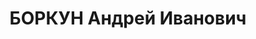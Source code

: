 ---
title: БОРКУН Андрей Иванович
description: 'Звание: майор ПВ.

  нач. 1 отд-я 2 отдела штаба УПВО НКВД Западно-Сибирского окр., уволен 11.09.1937'
---